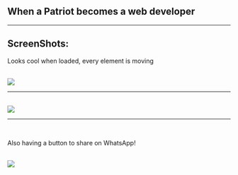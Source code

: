 <h2>When a Patriot becomes a web developer</h2>
<hr>
<h2>ScreenShots:</h2>
<p>Looks cool when loaded, every element is moving</p>
<br>
<img src="https://github.com/user-attachments/assets/0aa125e4-b223-429c-a184-a464e66c1b5d">
<br />
<hr>
<br />
<img src="https://github.com/user-attachments/assets/6aa3a903-afe4-4adf-8023-1be2038bdacc">
<br /><hr><br />
<p>Also having a button to share on WhatsApp!</p>
<br />
<img src="https://github.com/user-attachments/assets/feec3692-3070-4b70-9508-443107fc40b5">
